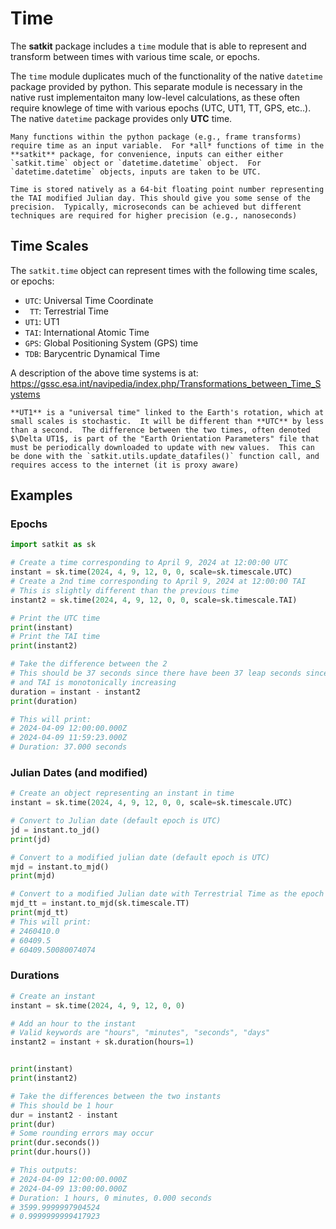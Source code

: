 # Time

The **satkit** package includes a `time` module that is able to represent and transform between times with various time scale, or epochs.

The `time` module duplicates much of the functionality of the native `datetime` package provided by python.  This separate module is necessary in the native rust implementaiton many low-level calculations, as these often require knowlege of time with various epochs (UTC, UT1, TT, GPS, etc..).  The native `datetime` package provides only **UTC** time.  

```{tip}
Many functions within the python package (e.g., frame transforms) require time as an input variable.  For *all* functions of time in the **satkit** package, for convenience, inputs can either either `satkit.time` object or `datetime.datetime` object.  For `datetime.datetime` objects, inputs are taken to be UTC.
```

```{warning}
Time is stored natively as a 64-bit floating point number representing the TAI modified Julian day. This should give you some sense of the precision.  Typically, microseconds can be achieved but different techniques are required for higher precision (e.g., nanoseconds)
```

## Time Scales

The `satkit.time` object can represent times with the following time scales, or epochs:

* `UTC`: Universal Time Coordinate
* ` TT`: Terrestrial Time
* `UT1`: UT1
* `TAI`: International Atomic Time
* `GPS`: Global Positioning System (GPS) time
* `TDB`: Barycentric Dynamical Time    

A description of the above time systems is at:
<https://gssc.esa.int/navipedia/index.php/Transformations_between_Time_Systems>


```{note}
**UT1** is a "universal time" linked to the Earth's rotation, which at small scales is stochastic.  It will be different than **UTC** by less than a second.  The difference between the two times, often denoted $\Delta UT1$, is part of the "Earth Orientation Parameters" file that must be periodically downloaded to update with new values.  This can be done with the `satkit.utils.update_datafiles()` function call, and requires access to the internet (it is proxy aware)
```




## Examples

### Epochs

```python
import satkit as sk

# Create a time corresponding to April 9, 2024 at 12:00:00 UTC
instant = sk.time(2024, 4, 9, 12, 0, 0, scale=sk.timescale.UTC)
# Create a 2nd time corresponding to April 9, 2024 at 12:00:00 TAI
# This is slightly different than the previous time
instant2 = sk.time(2024, 4, 9, 12, 0, 0, scale=sk.timescale.TAI)

# Print the UTC time
print(instant)
# Print the TAI time
print(instant2)

# Take the difference between the 2
# This should be 37 seconds since there have been 37 leap seconds since 1972
# and TAI is monotonically increasing
duration = instant - instant2
print(duration)

# This will print:
# 2024-04-09 12:00:00.000Z
# 2024-04-09 11:59:23.000Z
# Duration: 37.000 seconds
```

### Julian Dates (and modified)
```python
# Create an object representing an instant in time
instant = sk.time(2024, 4, 9, 12, 0, 0, scale=sk.timescale.UTC)

# Convert to Julian date (default epoch is UTC)
jd = instant.to_jd()
print(jd)

# Convert to a modified julian date (default epoch is UTC)
mjd = instant.to_mjd()
print(mjd)

# Convert to a modified Julian date with Terrestrial Time as the epoch
mjd_tt = instant.to_mjd(sk.timescale.TT)
print(mjd_tt)
# This will print:
# 2460410.0
# 60409.5
# 60409.50080074074
```

### Durations
```python
# Create an instant
instant = sk.time(2024, 4, 9, 12, 0, 0)

# Add an hour to the instant
# Valid keywords are "hours", "minutes", "seconds", "days"
instant2 = instant + sk.duration(hours=1)


print(instant)
print(instant2)

# Take the differences between the two instants
# This should be 1 hour
dur = instant2 - instant
print(dur)
# Some rounding errors may occur
print(dur.seconds())
print(dur.hours())

# This outputs:
# 2024-04-09 12:00:00.000Z
# 2024-04-09 13:00:00.000Z
# Duration: 1 hours, 0 minutes, 0.000 seconds
# 3599.9999997904524
# 0.9999999999417923

```
